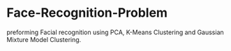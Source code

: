 # Face-Recognition-Problem
 preforming Facial recognition using PCA, K-Means Clustering and Gaussian Mixture Model Clustering.
